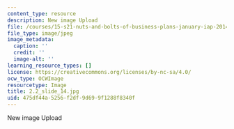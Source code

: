 ```yaml
---
content_type: resource
description: New image Upload
file: /courses/15-s21-nuts-and-bolts-of-business-plans-january-iap-2014/475df44a5256f2df9d699f1288f8340f_2.2_slide_14.jpg
file_type: image/jpeg
image_metadata:
  caption: ''
  credit: ''
  image-alt: ''
learning_resource_types: []
license: https://creativecommons.org/licenses/by-nc-sa/4.0/
ocw_type: OCWImage
resourcetype: Image
title: 2.2_slide_14.jpg
uid: 475df44a-5256-f2df-9d69-9f1288f8340f
---
```

New image Upload
